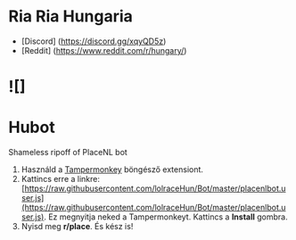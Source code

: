 # Ria Ria Hungaria 

- [Discord] (https://discord.gg/xqyQD5z)
- [Reddit] (https://www.reddit.com/r/hungary/)

![]
=======
# Hubot

Shameless ripoff of PlaceNL bot
1. Használd a [Tampermonkey](https://www.tampermonkey.net/) böngésző extensiont.
2. Kattincs erre a linkre: [https://raw.githubusercontent.com/lolraceHun/Bot/master/placenlbot.user.js](https://raw.githubusercontent.com/lolraceHun/Bot/master/placenlbot.user.js). Ez megnyitja neked a Tampermonkeyt. Kattincs a **Install** gombra.
3. Nyisd meg **r/place**. És kész is! 

